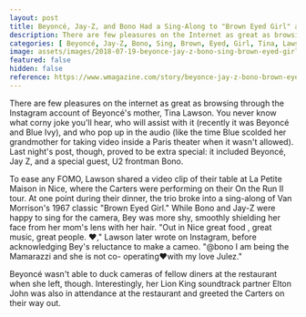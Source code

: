 ```yaml
---
layout: post
title: Beyoncé, Jay-Z, and Bono Had a Sing-Along to "Brown Eyed Girl" and, Thankfully, Tina Lawson Was There to Capture It on Video
description: There are few pleasures on the Internet as great as browsing through the Instagram account of Beyoncé's mother, Tina Lawson.
categories: [ Beyoncé, Jay-Z, Bono, Sing, Brown, Eyed, Girl, Tina, Lawson ]
image: assets/images/2018-07-19-beyonce-jay-z-bono-sing-brown-eyed-girl.jpg
featured: false
hidden: false
reference: https://www.wmagazine.com/story/beyonce-jay-z-bono-brown-eyed-girl-video
---
```

There are few pleasures on the internet as great as browsing through the Instagram account of Beyoncé's mother, Tina Lawson. You never know what corny joke you'll hear, who will assist with it (recently it was Beyoncé and Blue Ivy), and who pop up in the audio (like the time Blue scolded her grandmother for taking video inside a Paris theater when it wasn't allowed). Last night's post, though, proved to be extra special: it included Beyoncé, Jay Z, and a special guest, U2 frontman Bono.

To ease any FOMO, Lawson shared a video clip of their table at La Petite Maison in Nice, where the Carters were performing on their On the Run II tour. At one point during their dinner, the trio broke into a sing-along of Van Morrison's 1967 classic "Brown Eyed Girl." While Bono and Jay-Z were happy to sing for the camera, Bey was more shy, smoothly shielding her face from her mom's lens with her hair. "Out in Nice great food , great music, great people. ❤️," Lawson later wrote on Instagram, before acknowledging Bey's reluctance to make a cameo. "@bono I am being the Mamarazzi and she is not co- operating❤️with my love Julez."

Beyoncé wasn't able to duck cameras of fellow diners at the restaurant when she left, though. Interestingly, her Lion King soundtrack partner Elton John was also in attendance at the restaurant and greeted the Carters on their way out.
